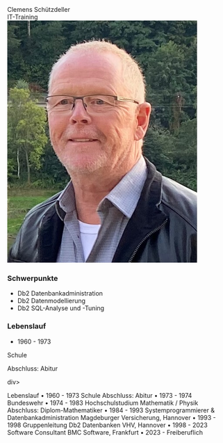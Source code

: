 <div class="hGrid">
  <div class="grid-2">
    <div class="gridTitle">Clemens Schützdeller</div>
    <div class="gridTitle">IT-Training</div>
  </div>
  <div class="grid-1">
    <img src="SchuetzdellerClemens.jpg">
  </div>
<div class="gridBreak"></div>
</div>


<h3>Schwerpunkte</h3>
<ul>
  <li>Db2 Datenbankadministration</li>
  <li>Db2 Datenmodellierung</li>
  <li>Db2 SQL-Analyse und -Tuning</li>
</ul>


<h3>Lebenslauf</h3>
<div class="hGrid">
  <div class="grid-1">
    <ul><li>1960 - 1973</li>
  </div>
  <div class="grid-2">
    <p>Schule</p>
    <p>Abschluss: Abitur</p>
  </div>div>
<div class="gridBreak"></div>
</div>



Lebenslauf
• 1960 - 1973 Schule
Abschluss: Abitur
• 1973 - 1974 Bundeswehr
• 1974 - 1983 Hochschulstudium Mathematik / Physik
Abschluss: Diplom-Mathematiker
• 1984 - 1993 Systemprogrammierer & Datenbankadministration
Magdeburger Versicherung, Hannover
• 1993 - 1998 Gruppenleitung Db2 Datenbanken
VHV, Hannover
• 1998 - 2023 Software Consultant
BMC Software, Frankfurt
• 2023 - Freiberuflich
